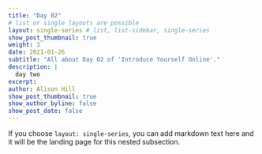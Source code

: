 ```yaml
---
title: "Day 02"
# list or single layouts are possible
layout: single-series # list, list-sidebar, single-series
show_post_thumbnail: true
weight: 3
date: 2021-01-26
subtitle: "All about Day 02 of 'Introduce Yourself Online'."
description: |
  day two
excerpt: 
author: Alison Hill
show_post_thumbnail: true
show_author_byline: false
show_post_date: false
---
```


If you choose `layout: single-series`, you can add markdown text here and it will be the landing page for this nested subsection.